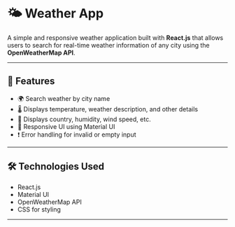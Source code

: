 # 🌤️ Weather App

A simple and responsive weather application built with **React.js** that allows users to search for real-time weather information of any city using the **OpenWeatherMap API**.

---

## 🚀 Features

- 🌍 Search weather by city name
- 🌡️ Displays temperature, weather description, and other details
- 🧭 Displays country, humidity, wind speed, etc.
- 🔄 Responsive UI using Material UI
- ❗ Error handling for invalid or empty input

---

## 🛠️ Technologies Used

- React.js
- Material UI
- OpenWeatherMap API
- CSS for styling

---
